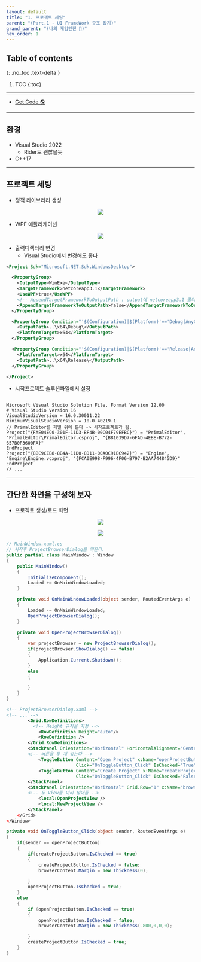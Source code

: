 ```yaml
---
layout: default
title: "1. 프로젝트 세팅"
parent: "(Part.1 - UI FrameWork 구조 잡기)"
grand_parent: "(나의 게임엔진 🎲)"
nav_order: 1
---
```


## Table of contents
{: .no_toc .text-delta }

1. TOC
{:toc}

---

* [Get Code 🌎](https://github.com/Arthur880708/KTHGameEngine/tree/1)

---

## 환경

* Visual Studio 2022
    * Rider도 괜찮을듯
* C++17

---

## 프로젝트 세팅

* 정적 라이브러리 생성

<p align="center">
  <img src="https://taehyungs-programming-blog.github.io/blog/assets/images/mygameengine/part1/p1-1-1.png"/>
</p>

* WPF 애플리케이션

<p align="center">
  <img src="https://taehyungs-programming-blog.github.io/blog/assets/images/mygameengine/part1/p1-1-2.png"/>
</p>

* 출력디렉터리 변경
    * Visual Studio에서 변경해도 좋다

```xml
<Project Sdk="Microsoft.NET.Sdk.WindowsDesktop">

  <PropertyGroup>
    <OutputType>WinExe</OutputType>
    <TargetFramework>netcoreapp3.1</TargetFramework>
    <UseWPF>true</UseWPF>
    <!-- AppendTargetFrameworkToOutputPath : output에 netcoreapp3.1 폴더를 만들어라 -->
	<AppendTargetFrameworkToOutputPath>false</AppendTargetFrameworkToOutputPath>
  </PropertyGroup>

  <PropertyGroup Condition="'$(Configuration)|$(Platform)'=='Debug|AnyCPU'">
    <OutputPath>..\x64\Debug\</OutputPath>
    <PlatformTarget>x64</PlatformTarget>
  </PropertyGroup>

  <PropertyGroup Condition="'$(Configuration)|$(Platform)'=='Release|AnyCPU'">
    <PlatformTarget>x64</PlatformTarget>
    <OutputPath>..\x64\Release\</OutputPath>
  </PropertyGroup>

</Project>
```

* 시작프로젝트 솔루션파일에서 설정

```

Microsoft Visual Studio Solution File, Format Version 12.00
# Visual Studio Version 16
VisualStudioVersion = 16.0.30011.22
MinimumVisualStudioVersion = 10.0.40219.1
// PrimalEditor를 제일 위에 둔다 -> 시작프로젝트가 됨.
Project("{FAE04EC0-301F-11D3-BF4B-00C04F79EFBC}") = "PrimalEditor", "PrimalEditor\PrimalEditor.csproj", "{B81039D7-6FAD-4EBE-B772-657B0F3600FA}"
EndProject
Project("{8BC9CEB8-8B4A-11D0-8D11-00A0C91BC942}") = "Engine", "Engine\Engine.vcxproj", "{FCA0E998-F996-4F06-B797-B2AA744845D9}"
EndProject
// ...
```

---

## 간단한 화면을 구성해 보자

* 프로젝트 생성/로드 화면

<p align="center">
  <img src="https://taehyungs-programming-blog.github.io/blog/assets/images/mygameengine/part1/p1-1-3.png"/>
</p>

<p align="center">
  <img src="https://taehyungs-programming-blog.github.io/blog/assets/images/mygameengine/part1/p1-1-4.png"/>
</p>

```csharp
// MainWindow.xaml.cs
// 시작후 ProjectBrowserDialog를 띄운다.
public partial class MainWindow : Window
{
    public MainWindow()
    {
        InitializeComponent();
        Loaded += OnMainWindowLoaded;
    }

    private void OnMainWindowLoaded(object sender, RoutedEventArgs e)
    {
        Loaded -= OnMainWindowLoaded;
        OpenProjectBrowserDialog();
    }

    private void OpenProjectBrowserDialog()
    {
        var projectBrowser = new ProjectBrowserDialog();
        if(projectBrowser.ShowDialog() == false)
        {
            Application.Current.Shutdown();
        }
        else
        {

        }
    }
}
```

```xml
<!-- ProjectBrowserDialog.xaml -->
<!-- ... -->
        <Grid.RowDefinitions>
          <!-- Height 규칙을 지정 -->
            <RowDefinition Height="auto"/>
            <RowDefinition />
        </Grid.RowDefinitions>
        <StackPanel Orientation="Horizontal" HorizontalAlignment="Center" Margin="20">
        <!-- 버튼을 두 개 넣는다 -->
            <ToggleButton Content="Open Project" x:Name="openProjectButton" FontSize="32"
                          Click="OnToggleButton_Click" IsChecked="True"/>
            <ToggleButton Content="Create Project" x:Name="createProjectButton" FontSize="32" Margin="30,0,0,0"
                          Click="OnToggleButton_Click" IsChecked="False"/>
        </StackPanel>
        <StackPanel Orientation="Horizontal" Grid.Row="1" x:Name="browserContent">
        <!-- 두 View를 미리 넣어둠 -->
            <local:OpenProjectView />
            <local:NewProjectView />
        </StackPanel>
    </Grid>
</Window>
```

```csharp
private void OnToggleButton_Click(object sender, RoutedEventArgs e)
{
    if(sender == openProjectButton)
    {
        if(createProjectButton.IsChecked == true)
        {
            createProjectButton.IsChecked = false;
            browserContent.Margin = new Thickness(0);

        }
        openProjectButton.IsChecked = true;
    }
    else
    {
        if (openProjectButton.IsChecked == true)
        {
            openProjectButton.IsChecked = false;
            browserContent.Margin = new Thickness(-800,0,0,0);

        }
        createProjectButton.IsChecked = true;
    }
}
```
